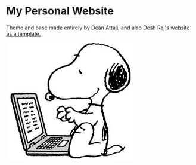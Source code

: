 # My Personal Website
Theme and base made entirely by [Dean Attali](https://github.com/daattali), and also [Desh Raj's website as a template.](https://desh2608.github.io/)



![Alt text](assets/img/snoopy_coding.jpg)
